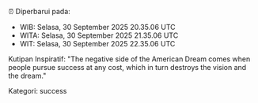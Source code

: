 ⏰ Diperbarui pada:
- WIB: Selasa, 30 September 2025 20.35.06 UTC
- WITA: Selasa, 30 September 2025 21.35.06 UTC
- WIT: Selasa, 30 September 2025 22.35.06 UTC

Kutipan Inspiratif:
"The negative side of the American Dream comes when people pursue success at any cost, which in turn destroys the vision and the dream."


Kategori: success

